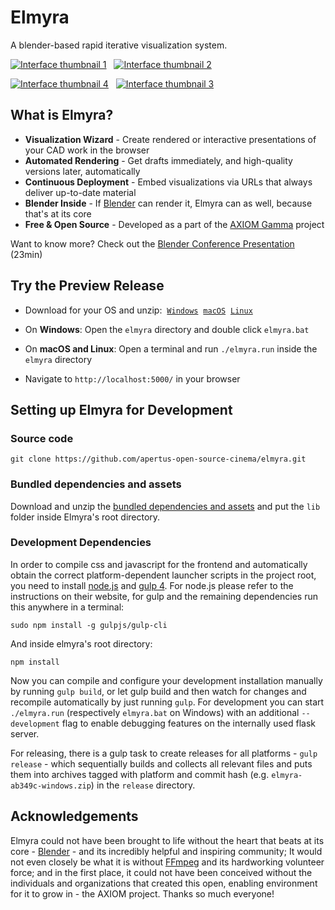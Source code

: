 # Elmyra

A blender-based rapid iterative visualization system.

[![Interface thumbnail 1](http://files.apertus.org/elmyra/interface-1-thumbnail.png)](http://files.apertus.org/elmyra/interface-1.png) &nbsp;
[![Interface thumbnail 2](http://files.apertus.org/elmyra/interface-2-thumbnail.png)](http://files.apertus.org/elmyra/interface-2.png) &nbsp;

[![Interface thumbnail 4](http://files.apertus.org/elmyra/interface-4-thumbnail.png)](http://files.apertus.org/elmyra/interface-4.png) &nbsp;
[![Interface thumbnail 3](http://files.apertus.org/elmyra/interface-3-thumbnail.png)](http://files.apertus.org/elmyra/interface-3.png) &nbsp;

## What is Elmyra?


- **Visualization Wizard** - Create rendered or interactive presentations of your CAD work in the browser
- **Automated Rendering** - Get drafts immediately, and high-quality versions later, automatically
- **Continuous Deployment** - Embed visualizations via URLs that always deliver up-to-date material
- **Blender Inside** - If [Blender](https://www.blender.org/) can render it, Elmyra can as well, because that's at its core
- **Free & Open Source** - Developed as a part of the [AXIOM Gamma](http://apertus.org/axiom-gamma) project

Want to know more? Check out the [Blender Conference Presentation](https://youtu.be/ht1hPNjQxcY?t=24s)  (23min)

## Try the Preview Release

- Download for your OS and unzip: &nbsp;[`Windows`](http://files.apertus.org/elmyra/elmyra-f421733-windows.zip)
 &nbsp;[`macOS`](http://files.apertus.org/elmyra/elmyra-f421733-macos.zip)
 &nbsp;[`Linux`](http://files.apertus.org/elmyra/elmyra-f421733-linux.zip)

- On **Windows**: Open the `elmyra` directory and double click `elmyra.bat`

- On **macOS and Linux**: Open a terminal and run `./elmyra.run` inside the `elmyra` directory

- Navigate to `http://localhost:5000/` in your browser

## Setting up Elmyra for Development

### Source code

    git clone https://github.com/apertus-open-source-cinema/elmyra.git

### Bundled dependencies and assets

Download and unzip the [bundled dependencies and assets](http://files.apertus.org/elmyra/elmyra-lib.zip) and put the `lib` folder inside Elmyra's root directory.

### Development Dependencies

In order to compile css and javascript for the frontend and automatically obtain the correct platform-dependent launcher scripts in the project root, you need to install [node.js](https://nodejs.org/) and [gulp 4](http://gulpjs.com/). For node.js please refer to the instructions on their website, for gulp and the remaining dependencies run this anywhere in a terminal:

    sudo npm install -g gulpjs/gulp-cli

And inside elmyra's root directory:

    npm install

Now you can compile and configure your development installation manually by running `gulp build`, or let gulp build and then watch for changes and recompile automatically by just running `gulp`. For development you can start `./elmyra.run` (respectively `elmyra.bat` on Windows) with an additional `--development` flag to enable debugging features on the internally used flask server.

For releasing, there is a gulp task to create releases for all platforms - `gulp release` - which sequentially builds and collects all relevant files and puts them into archives tagged with platform and commit hash (e.g. `elmyra-ab349c-windows.zip`) in the `release` directory.

## Acknowledgements

Elmyra could not have been brought to life without the heart that beats at its core - [Blender](http://blender.org) - and its incredibly helpful and inspiring community; It would not even closely be what it is without [FFmpeg](http://ffmpeg.org) and its hardworking volunteer force; and in the first place, it could not have been conceived without the individuals and organizations that created this open, enabling environment for it to grow in - the AXIOM project. Thanks so much everyone!
